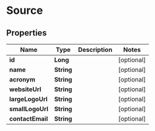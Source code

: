 
# Source

## Properties
Name | Type | Description | Notes
------------ | ------------- | ------------- | -------------
**id** | **Long** |  |  [optional]
**name** | **String** |  |  [optional]
**acronym** | **String** |  |  [optional]
**websiteUrl** | **String** |  |  [optional]
**largeLogoUrl** | **String** |  |  [optional]
**smallLogoUrl** | **String** |  |  [optional]
**contactEmail** | **String** |  |  [optional]




